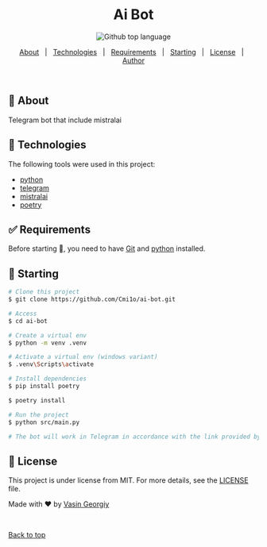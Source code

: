 <div id="_top"/>

<h1 align="center">Ai Bot</h1>

<p align="center">
  <img alt="Github top language" src="https://img.shields.io/github/languages/top/Cmi1o/ai-bot?color=56BEB8">
</p>


<p align="center">
  <a href="#dart-about">About</a> &#xa0; | &#xa0;
  <a href="#rocket-technologies">Technologies</a> &#xa0; | &#xa0;
  <a href="#white_check_mark-requirements">Requirements</a> &#xa0; | &#xa0;
  <a href="#checkered_flag-starting">Starting</a> &#xa0; | &#xa0;
  <a href="#memo-license">License</a> &#xa0; | &#xa0;
  <a href="https://github.com/Cmi1o" target="_blank">Author</a>
</p>

<br>

## :dart: About ##

Telegram bot that include mistralai


## :rocket: Technologies ##

The following tools were used in this project:

- [python](https://www.python.org/)
- [telegram](https://telegram.org/)
- [mistralai](https://mistral.ai/)
- [poetry](https://python-poetry.org/)

## :white_check_mark: Requirements ##

Before starting :checkered_flag:, you need to have [Git](https://git-scm.com) and [python](https://www.python.org/downloads/release/python-3115/) installed.

## :checkered_flag: Starting ##

```bash
# Clone this project
$ git clone https://github.com/Cmi1o/ai-bot.git

# Access
$ cd ai-bot

# Create a virtual env
$ python -m venv .venv

# Activate a virtual env (windows variant)
$ .venv\Scripts\activate

# Install dependencies
$ pip install poetry

$ poetry install

# Run the project
$ python src/main.py

# The bot will work in Telegram in accordance with the link provided by @BotFather
```

## :memo: License ##

This project is under license from MIT. For more details, see the [LICENSE](LICENSE.md) file.


Made with :heart: by <a href="https://github.com/Cmi1o" target="_blank">Vasin Georgiy</a>

&#xa0;

<a href="#top">Back to top</a>

